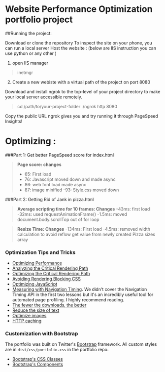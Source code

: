 Website Performance Optimization portfolio project
===================================================

##Running the project:

Download or clone the repository
To inspect the site on your phone, you can run a local server
Host the website : (below are IIS instruction you can use python or any other  )
1. open IIS manager 
> inetmgr

2. Create a new webiste with a virtual path of the project on port 8080

Download and install ngrok to the top-level of your project directory to make your local server accessible remotely.
>   cd /path/to/your-project-folder
>   ./ngrok http 8080

Copy the public URL ngrok gives you and try running it through PageSpeed Insights! 

Optimizing :
==========
###Part 1: Get better PageSpeed score for index.html
>
> **Page score: changes**
>- 65: First load
>- 76: Javascript moved down and made async
>- 86: web font load made async
>- 87: image minified
>-93: Style.css moved down

###Part 2: Getting Rid of Jank in pizza.html
>
> **Average scripting time for 10 frames: Changes**
> -43ms:  first load
> -32ms: used requestAnimationFrame()
> -1.5ms: moved document.body.scrollTop  out of for loop

>
> **Resize Time: Changes**
> -134ms: First load
> -4.5ms: removed width calculation to avoid reflow get value from newly created Pizza sizes array


### Optimization Tips and Tricks
* [Optimizing Performance](https://developers.google.com/web/fundamentals/performance/ "web performance")
* [Analyzing the Critical Rendering Path](https://developers.google.com/web/fundamentals/performance/critical-rendering-path/analyzing-crp.html "analyzing crp")
* [Optimizing the Critical Rendering Path](https://developers.google.com/web/fundamentals/performance/critical-rendering-path/optimizing-critical-rendering-path.html "optimize the crp!")
* [Avoiding Rendering Blocking CSS](https://developers.google.com/web/fundamentals/performance/critical-rendering-path/render-blocking-css.html "render blocking css")
* [Optimizing JavaScript](https://developers.google.com/web/fundamentals/performance/critical-rendering-path/adding-interactivity-with-javascript.html "javascript")
* [Measuring with Navigation Timing](https://developers.google.com/web/fundamentals/performance/critical-rendering-path/measure-crp.html "nav timing api"). We didn't cover the Navigation Timing API in the first two lessons but it's an incredibly useful tool for automated page profiling. I highly recommend reading.
* <a href="https://developers.google.com/web/fundamentals/performance/optimizing-content-efficiency/eliminate-downloads.html">The fewer the downloads, the better</a>
* <a href="https://developers.google.com/web/fundamentals/performance/optimizing-content-efficiency/optimize-encoding-and-transfer.html">Reduce the size of text</a>
* <a href="https://developers.google.com/web/fundamentals/performance/optimizing-content-efficiency/image-optimization.html">Optimize images</a>
* <a href="https://developers.google.com/web/fundamentals/performance/optimizing-content-efficiency/http-caching.html">HTTP caching</a>

### Customization with Bootstrap
The portfolio was built on Twitter's <a href="http://getbootstrap.com/">Bootstrap</a> framework. All custom styles are in `dist/css/portfolio.css` in the portfolio repo.

* <a href="http://getbootstrap.com/css/">Bootstrap's CSS Classes</a>
* <a href="http://getbootstrap.com/components/">Bootstrap's Components</a>
